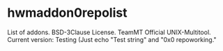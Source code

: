 # hwmaddon0repolist
List of addons. BSD-3Clause License. TeamMT Official UNIX-Multitool.
Current version: Testing (Just echo "Test string" and "0x0 repoworking."

